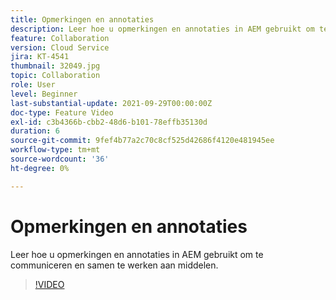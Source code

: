 ```yaml
---
title: Opmerkingen en annotaties
description: Leer hoe u opmerkingen en annotaties in AEM gebruikt om te communiceren en samen te werken aan middelen.
feature: Collaboration
version: Cloud Service
jira: KT-4541
thumbnail: 32049.jpg
topic: Collaboration
role: User
level: Beginner
last-substantial-update: 2021-09-29T00:00:00Z
doc-type: Feature Video
exl-id: c3b4366b-cbb2-48d6-b101-78effb35130d
duration: 6
source-git-commit: 9fef4b77a2c70c8cf525d42686f4120e481945ee
workflow-type: tm+mt
source-wordcount: '36'
ht-degree: 0%

---
```


# Opmerkingen en annotaties

Leer hoe u opmerkingen en annotaties in AEM gebruikt om te communiceren en samen te werken aan middelen.

>[!VIDEO](https://video.tv.adobe.com/v/32049?quality=12&learn=on)
